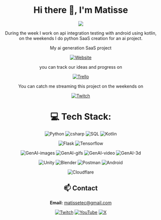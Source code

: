 <div align="center">
<h1>Hi there 👋, I'm Matisse</h1>

![](https://img.shields.io/badge/Software%20Engineer-California-blue)

During the week I work on api integration testing with android using kotlin, on the weekends I do python SaaS creation for an ai project.

My ai generation SaaS project

[![Website](https://img.shields.io/badge/Website-matissetec.dev-blue?style=for-the-badge&color=darkgreen&logo=vercel&logoColor=green)](https://matissetec.dev/)

you can track our ideas and progress on

[![Trello](https://img.shields.io/badge/Trello-%23026AA7.svg?style=for-the-badge&logo=Trello&logoColor=white)](https://trello.matissetec.dev/)

You can catch me streaming this project on the weekends on 

[![Twitch](https://img.shields.io/twitch/status/matissetec?style=for-the-badge&labelColor=6441a5&logo=Twitch&logoColor=white)](https://www.twitch.tv/matissetec)




# 💻 Tech Stack:
![Python](https://img.shields.io/badge/python-66A0A0?logo=python&logoColor=ffdd54)
![csharp](https://img.shields.io/badge/c%23-66A0A0?logo=c%23&logoColor=ffdd54)
![SQL](https://img.shields.io/badge/sql-66A0A0?logo=sql)
![Kotlin](https://img.shields.io/badge/kotlin-66A0A0?logo=kotlin)

![Flask](https://img.shields.io/badge/flask-blue?logo=flask&logoColor=white)
![Tensorflow](https://img.shields.io/badge/TensorFlow-blue?logo=TensorFlow)

![GenAI-images](https://img.shields.io/badge/gen%20ai-images-green?logo=gen%20ai-images)
![GenAI-gifs](https://img.shields.io/badge/gen%20ai-gifs-blue?logo=gen%20ai-images)
![GenAI-video](https://img.shields.io/badge/gen%20ai-video-yellow?logo=gen%20ai-images)
![GenAI-3d](https://img.shields.io/badge/gen%20ai-3d-teal?logo=gen%20ai-images)

![Unity](https://img.shields.io/badge/Unity-282C34?logo=unity&logoColor=blue)
![Blender](https://img.shields.io/badge/Blender-282C34?logo=Blender&logoColor=3DDC84)
![Postman](https://img.shields.io/badge/Postman-282C34?logo=postman&logoColor=FF6C37)
![Android](https://img.shields.io/badge/Android-282C34?logo=android&logoColor=3DDC84)

![Cloudflare](https://img.shields.io/badge/Cloudflare-F38020?logo=Cloudflare&logoColor=white)

## 📫 Contact
**Email:** matissetec@gmail.com

[![Twitch](https://img.shields.io/badge/Twitch-%239146FF.svg?style=for-the-badge&logo=Twitch&logoColor=white)](https://www.twitch.tv/matissetec)
[![YouTube](https://img.shields.io/badge/YouTube-%23FF0000.svg?style=for-the-badge&logo=YouTube&logoColor=white)](https://www.youtube.com/@matissetec)
[![X](https://img.shields.io/badge/Twitter-%23000000.svg?style=for-the-badge&logo=X&logoColor=white)](https://twitter.com/matissetec)

<!--<details>
<summary>Click for GitHub Stats</summary>

# 📊 GitHub Stats:
![](https://badges.pufler.dev/visits/matissesprojects/matissesprojects?logo=GitHub&label=visits&color=success&logoColor=white&style=flat-square)

![](https://github-readme-stats.vercel.app/api/top-langs/?username=matissesProjects&theme=dark&hide_border=true&include_all_commits=true&count_private=true&layout=compact)

This is very funny to me as I mostly program in python and kotlin, but a lot of that code is private

# 🔝 Top Contributed Repo 
![](https://github-contributor-stats.vercel.app/api?username=matissesprojects&limit=3&theme=dark&combine_all_yearly_contributions=true&count_private=true&layout=compact)

</details> -->
</div>
